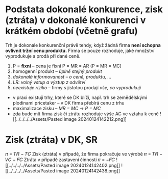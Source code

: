# Podstata dokonalé konkurence, zisk (ztráta) v dokonalé konkurenci v krátkém období (včetně grafu)
Trh je dokonale konkurenční právě tehdy, když žádná firma **není schopna ovlivnit tržní cenu produktu.** Firma se pouze rozhoduje, jaké množství vyprodukuje a prodá při dané ceně.
1) P = **fixní** – cena je fixní P = MR = AR (P = MR = MC)
2) homogenní produkt – *úplně stejný produkt*
3) *dokonalá informovanost – o ceně, produktu, …*
4) *LR: volný vstup a výstup z odvětví*
5) *neexistuje riziko* – firmy s jistotou prodají *vše, co vyprodukují*
- v praxi existují trhy, které se DK blíží, např. trh se zemědělskými plodinami
pricetaker – v DK firma přebírá cenu z trhu
- maximalizace zisku – *MR = MC* → *P = MC*
- zda bude mít firma zisk či ztrátu rozhoduje výše AC ve vztahu k ceně
![[../../../../Assets/Pasted image 20240124142212.png]]

# Zisk (ztráta) v DK, SR

𝜋 = 𝑇𝑅 − 𝑇𝐶
Zisk (ztráta) v případě, že firma pokračuje ve výrobě
𝜋 = 𝑇𝑅 − 𝑉𝐶 − 𝐹𝐶
Ztráta v případě zastavení činnosti
𝜋 = −𝐹𝐶
![[../../../../Assets/Pasted image 20240124142402.png]]
![[../../../../Assets/Pasted image 20240124142438.png]]
